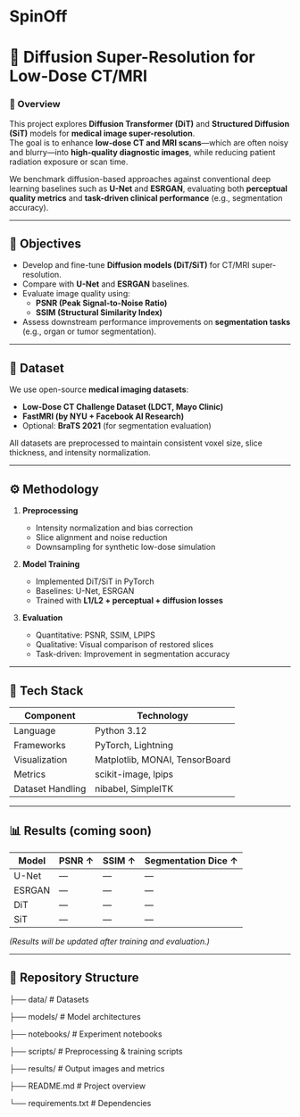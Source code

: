 # SpinOff

# 🧠 Diffusion Super-Resolution for Low-Dose CT/MRI

### 📍 Overview
This project explores **Diffusion Transformer (DiT)** and **Structured Diffusion (SiT)** models for **medical image super-resolution**.  
The goal is to enhance **low-dose CT and MRI scans**—which are often noisy and blurry—into **high-quality diagnostic images**, while reducing patient radiation exposure or scan time.

We benchmark diffusion-based approaches against conventional deep learning baselines such as **U-Net** and **ESRGAN**, evaluating both **perceptual quality metrics** and **task-driven clinical performance** (e.g., segmentation accuracy).

---

## 🎯 Objectives
- Develop and fine-tune **Diffusion models (DiT/SiT)** for CT/MRI super-resolution.  
- Compare with **U-Net** and **ESRGAN** baselines.  
- Evaluate image quality using:
  - **PSNR (Peak Signal-to-Noise Ratio)**
  - **SSIM (Structural Similarity Index)**
- Assess downstream performance improvements on **segmentation tasks** (e.g., organ or tumor segmentation).

---

## 🧬 Dataset
We use open-source **medical imaging datasets**:
- **Low-Dose CT Challenge Dataset (LDCT, Mayo Clinic)**
- **FastMRI (by NYU + Facebook AI Research)**
- Optional: **BraTS 2021** (for segmentation evaluation)

All datasets are preprocessed to maintain consistent voxel size, slice thickness, and intensity normalization.

---

## ⚙️ Methodology
1. **Preprocessing**
   - Intensity normalization and bias correction  
   - Slice alignment and noise reduction  
   - Downsampling for synthetic low-dose simulation  

2. **Model Training**
   - Implemented DiT/SiT in PyTorch  
   - Baselines: U-Net, ESRGAN  
   - Trained with **L1/L2 + perceptual + diffusion losses**

3. **Evaluation**
   - Quantitative: PSNR, SSIM, LPIPS  
   - Qualitative: Visual comparison of restored slices  
   - Task-driven: Improvement in segmentation accuracy

---

## 🧰 Tech Stack
| Component | Technology |
|------------|-------------|
| Language | Python 3.12 |
| Frameworks | PyTorch, Lightning |
| Visualization | Matplotlib, MONAI, TensorBoard |
| Metrics | scikit-image, lpips |
| Dataset Handling | nibabel, SimpleITK |

---

## 📊 Results (coming soon)
| Model | PSNR ↑ | SSIM ↑ | Segmentation Dice ↑ |
|--------|---------|--------|----------------------|
| U-Net | — | — | — |
| ESRGAN | — | — | — |
| DiT | — | — | — |
| SiT | — | — | — |

*(Results will be updated after training and evaluation.)*

---

## 📁 Repository Structure

├── data/ # Datasets

├── models/ # Model architectures

├── notebooks/ # Experiment notebooks

├── scripts/ # Preprocessing & training scripts

├── results/ # Output images and metrics

├── README.md # Project overview

└── requirements.txt # Dependencies

